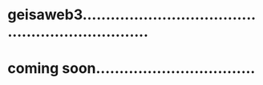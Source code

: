 # geisaweb3...................................................................
# coming soon..................................
